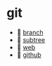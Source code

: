 # git

- 🌿 [branch](branch.md)
- 🌳 [subtree](subtree.md)
- 🎨 [web](web.md)
- 🐙 [github](github.md)

